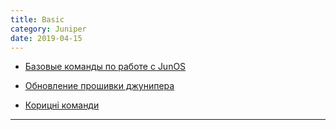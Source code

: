 ```yaml
---
title: Basic
category: Juniper
date: 2019-04-15
---
```


* <a title="Пишуть люди" href="http://it-notepad.ru/%D0%B1%D0%B0%D0%B7%D0%BE%D0%B2%D1%8B%D0%B5-%D0%BA%D0%BE%D0%BC%D0%B0%D0%BD%D0%B4%D1%8B-%D0%BF%D0%BE-%D1%80%D0%B0%D0%B1%D0%BE%D1%82%D0%B5-%D1%81-junos-juniper.html" target="_blank">Базовые команды по работе с JunOS</a>

* <a title="Пишуть люди" href="http://netconfigure.net/index.php/ru/forum/12-konfiguratsiya-setevogo-oborudovaniya/36-obnovlenie-operatsionnoj-sistemy-junos-na-juniper-srx-i-ex-juniper-software-update" target="_blank">Обновление прошивки джунипера</a>

* <a href="http://habrahabr.ru/sandbox/80771/" target="_blank">Корицні команди</a>

-----
